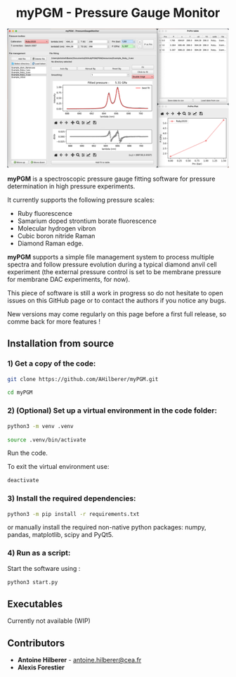 <h1 align="center"> myPGM - Pressure Gauge Monitor </h1>

<div align="center">
<img alt="Demo myPGM UI" src="myPGM/resources/UI_demo.png"> </img>
</div>

**myPGM** is a spectroscopic pressure gauge fitting software for pressure determination in high pressure experiments.

It currently supports the following pressure scales:
- Ruby fluorescence
- Samarium doped strontium borate fluorescence
- Molecular hydrogen vibron
- Cubic boron nitride Raman
- Diamond Raman edge.

**myPGM** supports a simple file management system to process multiple spectra and follow pressure evolution during a typical diamond anvil cell experiment (the external pressure control is set to be membrane pressure for membrane DAC experiments, for now).

This piece of software is still a work in progress so do not hesitate to open issues on this GitHub page or to contact the authors if you notice any bugs.

New versions may come regularly on this page before a first full release, so comme back for more features !


## Installation from source

### 1) Get a copy of the code:

```bash
git clone https://github.com/AHilberer/myPGM.git
````
```bash
cd myPGM
```

### 2) (Optional) Set up a virtual environment in the code folder:

```bash
python3 -m venv .venv
```
```bash
source .venv/bin/activate
```

Run the code.

To exit the virtual environment use:

```bash
deactivate
```


### 3) Install the required dependencies:

```bash
python3 -m pip install -r requirements.txt
```

or manually install the required non-native python packages: numpy, pandas, matplotlib, scipy and PyQt5.

### 4) Run as a script:

Start the software using :

```bash
python3 start.py
```

## Executables
Currently not available (WIP)

## Contributors

- __Antoine Hilberer__ - antoine.hilberer@cea.fr
- __Alexis Forestier__
